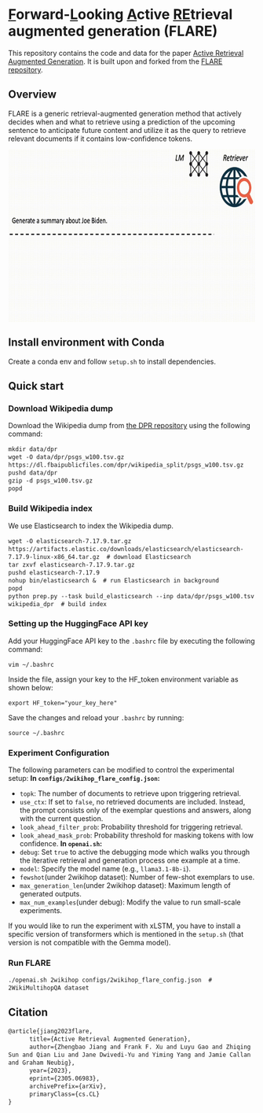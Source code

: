 # <ins>F</ins>orward-<ins>L</ins>ooking <ins>A</ins>ctive <ins>RE</ins>trieval augmented generation (FLARE)

This repository contains the code and data for the paper
[Active Retrieval Augmented Generation](https://arxiv.org/abs/2305.06983).
It is built upon and forked from the [FLARE repository](https://github.com/jzbjyb/FLARE/tree/main).

## Overview

FLARE is a generic retrieval-augmented generation method that actively decides when and what to retrieve using a prediction of the upcoming sentence to anticipate future content and utilize it as the query to retrieve relevant documents if it contains low-confidence tokens.

<p align="center">
  <img align="middle" src="res/flare.gif" height="350" alt="FLARE"/>
</p>

## Install environment with Conda
Create a conda env and follow `setup.sh` to install dependencies.

## Quick start

### Download Wikipedia dump
Download the Wikipedia dump from [the DPR repository](https://github.com/facebookresearch/DPR/blob/main/dpr/data/download_data.py#L32) using the following command:
```shell
mkdir data/dpr
wget -O data/dpr/psgs_w100.tsv.gz https://dl.fbaipublicfiles.com/dpr/wikipedia_split/psgs_w100.tsv.gz
pushd data/dpr
gzip -d psgs_w100.tsv.gz
popd
```

### Build Wikipedia index
We use Elasticsearch to index the Wikipedia dump.
```shell
wget -O elasticsearch-7.17.9.tar.gz https://artifacts.elastic.co/downloads/elasticsearch/elasticsearch-7.17.9-linux-x86_64.tar.gz  # download Elasticsearch
tar zxvf elasticsearch-7.17.9.tar.gz
pushd elasticsearch-7.17.9
nohup bin/elasticsearch &  # run Elasticsearch in background
popd
python prep.py --task build_elasticsearch --inp data/dpr/psgs_w100.tsv wikipedia_dpr  # build index
```

### Setting up the HuggingFace API key
Add your HuggingFace API key to the `.bashrc` file by executing the following command:
```shell
vim ~/.bashrc
```
Inside the file, assign your key to the HF_token environment variable as shown below:
```
export HF_token="your_key_here"
```
Save the changes and reload your `.bashrc` by running:
```shell
source ~/.bashrc
```
### Experiment Configuration
The following parameters can be modified to control the experimental setup:
**In `configs/2wikihop_flare_config.json`:**
- `topk`: The number of documents to retrieve upon triggering retrieval.
- `use_ctx`: If set to `false`, no retrieved documents are included. Instead, the prompt consists only of the exemplar questions and answers, along with the current question.
- `look_ahead_filter_prob`: Probability threshold for triggering retrieval.
- `look_ahead_mask_prob`: Probability threshold for masking tokens with low confidence.
**In `openai.sh`:**
- `debug`: Set `true` to active the debugging mode which walks you through the iterative retrieval and generation process one example at a time.
- `model`: Specify the model name (e.g., `llama3.1-8b-i`).
- `fewshot`(under 2wikihop dataset): Number of few-shot exemplars to use.
- `max_generation_len`(under 2wikihop dataset): Maximum length of generated outputs.
- `max_num_examples`(under debug): Modify the value to run small-scale experiments.

If you would like to run the experiment with xLSTM, you have to install a specific version of transformers which is mentioned in the `setup.sh` (that version is not compatible with the Gemma model).

### Run FLARE
```shell
./openai.sh 2wikihop configs/2wikihop_flare_config.json  # 2WikiMultihopQA dataset
```
## Citation
```
@article{jiang2023flare,
      title={Active Retrieval Augmented Generation}, 
      author={Zhengbao Jiang and Frank F. Xu and Luyu Gao and Zhiqing Sun and Qian Liu and Jane Dwivedi-Yu and Yiming Yang and Jamie Callan and Graham Neubig},
      year={2023},
      eprint={2305.06983},
      archivePrefix={arXiv},
      primaryClass={cs.CL}
}
```
